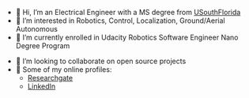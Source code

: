 - 👋 Hi, I’m an Electrical Engineer with a MS degree from [USouthFlorida](https://www.usf.edu/engineering/ee/)
- 👀 I’m interested in Robotics, Control, Localization, Ground/Aerial Autonomous
- 🌱 I’m currently enrolled in Udacity Robotics Software Engineer Nano Degree Program
<!---
- :orange_book: I do have backgrounds on
   - Microcontrollers (PIC16f/18f/dsPIC33e/dsPIC33f)
   - FPGAs board (Spartan6), RasPi, Arduino
   - Agile tools (JIRA, MS Azure DevOps Services)
   - MS Power Automate 
--->
- 💞️ I’m looking to collaborate on open source projects
- :link: Some of my online profiles:
  - [Researchgate](https://www.researchgate.net/profile/Tolga-Karakurt-2)
  - [LinkedIn](https://www.linkedin.com/in/tolgakarakurt/)

<!---
tolgakarakurt/tolgakarakurt is a ✨ special ✨ repository because its `README.md` (this file) appears on your GitHub profile.
You can click the Preview link to take a look at your changes.
--->
